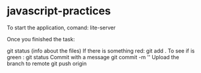 # javascript-practices

To start the application, comand: lite-server

Once you finished the task:

git status (info about the files)
If there is something red: git add .
To see if is green : git status
Commit with a message git commit -m '<comments>'
Upload the branch to remote git push origin <branch name>
